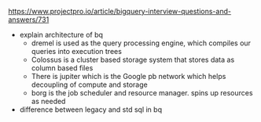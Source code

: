 https://www.projectpro.io/article/bigquery-interview-questions-and-answers/731
- explain architecture of bq
	- dremel is used as the query processing engine, which compiles our queries into execution trees
	- Colossus is a cluster based storage system that stores data as column based files
	- There is jupiter which is the Google pb network which helps decoupling of compute and storage
	- borg is the job scheduler and resource manager. spins up resources as needed
- difference between legacy and std sql in bq